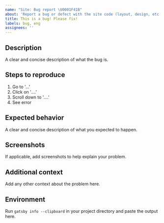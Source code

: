 ```yaml
---
name: "Site: Bug report \U0001F41B"
about: 'Report a bug or defect with the site code (layout, design, etc.).'
title: This is a bug! Please fix!
labels: bug, eng
assignees: ''
---
```


<!-- Please fill out each section below. This info allows our engineers to 
diagnose your issue as quickly as possible. This repo is public. Anything you 
share here is visible to the world. -->

## Description

A clear and concise description of what the bug is.

## Steps to reproduce

1. Go to '...'
2. Click on '....'
3. Scroll down to '....'
4. See error

## Expected behavior

A clear and concise description of what you expected to happen.

## Screenshots

If applicable, add screenshots to help explain your problem.

## Additional context

Add any other context about the problem here.

## Environment

Run `gatsby info --clipboard` in your project directory and paste the output here.
